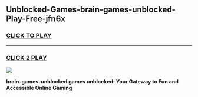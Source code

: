 
## Unblocked-Games-brain-games-unblocked-Play-Free-jfn6x
<h3>
<a href="https://premium76.site?title=brain-games-unblocked&ref=15A">CLICK TO PLAY</a></h3>
<hr>

<h3>
<a href="https://premium76.site?title=brain-games-unblocked&ref=15A">CLICK 2 PLAY</a>
  
</h3>

<a href="https://premium76.site?title=brain-games-unblocked&ref=15A"><img src="https://clearcache.store/games.png"></a>


**brain-games-unblocked games unblocked: Your Gateway to Fun and Accessible Online Gaming**
